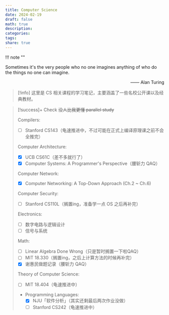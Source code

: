 ```yaml
---
title: Computer Science
date: 2024-02-19
draft: false
math: true
description: 
categories: 
tags: 
share: true
---
```



!!! note ""
    <p>
    Sometimes it's the very people who no one imagines anything of who do the things no one can imagine.
    </p>
    <p align="right">—— Alan Turing</p>

> [!info] 
> 这里是 CS 相关课程的学习笔记，主要涵盖了一些名校公开课以及经典教材。

> [!success]+ Check
> ~~没人比我更懂 parallel study~~
> 
> Compilers:
> 
> - [ ] Stanford CS143（龟速推进中，不过可能在正式上编译原理课之前不会全推完）
> 
> Computer Architecture:
> 
> - [x] UCB CS61C（差不多就行了）
> - [x] Computer Systems: A Programmer's Perspective（腰斩力 QAQ）
> 
> Computer Network:
> 
> - [x] Computer Networking: A Top-Down Approach (Ch.2 ~ Ch.6)
> 
> Computer Security:
> 
> - [ ] Stanford CS110L（搁置ing，准备学一点 OS 之后再补完）
> 
> Electronics:
> 
> - [ ] 数字电路与逻辑设计
> - [ ] 信号与系统
> 
> Math:
> 
> - [ ] Linear Algebra Done Wrong（只是暂时搁置一下啦QAQ）
> - [ ] MIT 18.330（搁置ing，之后上计算方法的时候再补完）
> - [x] 谢惠民做题记录（腰斩力 QAQ）
> 
> Theory of Computer Science:
> 
> - [ ] MIT 18.404（龟速推进中）
> - Programming Languages:
> 	- [x] NJU「软件分析」（其实还剩最后两次作业没做）
> 	- [ ] Stanford CS242（龟速推进中）
